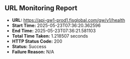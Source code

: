 ## URL Monitoring Report

- **URL:** https://api-gw1-prod1.fisglobal.com/gw/v1/health
- **Start Time:** 2025-05-23T07:36:20.362596
- **End Time:** 2025-05-23T07:36:21.581103
- **Total Time Taken:** 1.218507 seconds
- **HTTP Status Code:** 200
- **Status:** Success
- **Failure Reason:** N/A

